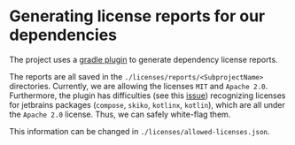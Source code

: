 # Generating license reports for our dependencies

The project uses a [gradle plugin](https://github.com/jk1/Gradle-License-Report) to generate dependency license reports.

The reports are all saved in the `./licenses/reports/<SubprojectName>` directories.
Currently, we are allowing the licenses `MIT` and `Apache 2.0`. Furthermore, the plugin
has difficulties (see this [issue](https://github.com/jk1/Gradle-License-Report/issues/272))
recognizing licenses for jetbrains packages (`compose`, `skiko`, `kotlinx`, `kotlin`),
which are all under the `Apache 2.0` license. Thus, we can safely white-flag them.

This information can be changed in `./licenses/allowed-licenses.json`.
